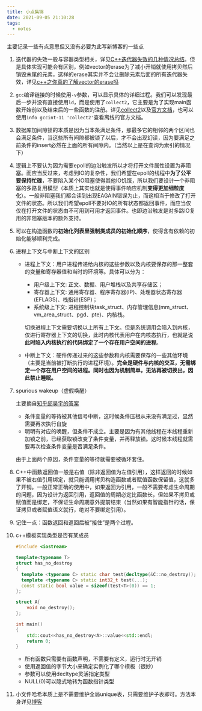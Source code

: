 ```yaml
---
title: 小点集锦
date: 2021-09-05 21:10:28
tags:
  - notes
---
```


主要记录一些有点意思但又没有必要为此写新博客的一些点

1. 迭代器的失效一般与容器类型相关，详见[C++迭代器失效的几种情况总结](https://www.cnblogs.com/fnlingnzb-learner/p/9300073.html)。但是具体实现可能会有区别，例如vector的erase为了减小开销就使用拷贝然后销毁末尾的元素，这样的erase其实并不会让删除元素后面的所有迭代器失效，详见[c++之你真的了解vector的erase吗](https://www.cnblogs.com/chaohacker/p/13024357.html)

2. `gcc`编译链接的时候使用`-v`参数，可以显示具体的详细过程。我们可以发现最后一步并没有直接使用`ld`，而是使用了`collect2`，它主要是为了实现main函数开始前以及结束后的一些函数的注册。详见[collect2](http://www.wanglianghome.org/2011/04/14/collect2/)以及[官方文档](https://gcc.gnu.org/onlinedocs/gccint/Collect2.html)，也可以使用`info gccint-11 'collect2'`查看离线的官方文档。

3. 数据库加间隙锁的本质是因为当本条满足条件，那最多它的相邻的两个区间也会满足条件，当这些所有间隙都被锁了以后，才不会出现幻读，因为要满足之前条件的insert必然在上面的所有间隙内。（当然以上是在查询为索引的情况下）

4. 逻辑上不要认为因为需要epoll的边沿触发所以才将打开文件属性设置为非阻塞。而应当反过来，考虑到IO的复杂性，我们希望在epoll的线程中**为了公平要保持忙碌**，不要陷入某个IO阻塞使得其他IO饥饿，所以我们要设计一个非阻塞的多路复用模型（本质上其实也就是使得事件响应机制**变得更加细粒度化**）。一般非阻塞我们都会读到出现EAGAIN错误为止，而这相当于修改了打开文件的状态。所以我们希望epoll不要对IO的所有状态都返回事件，而应当仅仅在打开文件的状态由不可用到可用才返回事件。也即边沿触发是对多路IO复用的非阻塞版本的额外支持。

5. 可以在构造函数的**初始化列表里强制类成员的初始化顺序**，使得含有依赖的初始化能够顺利完成。

6. 进程上下文与中断上下文的区别

   * 进程上下文：用户进程传递给内核的这些参数以及内核要保存的那一整套的变量和寄存器值和当时的环境等。具体可以分为：

     * 用户级上下文: 正文、数据、用户堆栈以及共享存储区；
     * 寄存器上下文: 通用寄存器、程序寄存器(IP)、处理器状态寄存器(EFLAGS)、栈指针(ESP)；
     * 系统级上下文: 进程控制块task_struct、内存管理信息(mm_struct、vm_area_struct、pgd、pte)、内核栈。

     切换进程上下文需要切换以上所有上下文。但是系统调用会陷入到内核，仅进行寄存器上下文的切换，此时内核代表用户在内核态执行，也就是说**此时陷入内核执行的代码绑定了一个存在用户空间的进程**。

   * 中断上下文：硬件传递过来的这些参数和内核需要保存的一些其他环境（主要是当前被打断执行的进程环境）。**完全是硬件与内核的交互，无需绑定一个存在用户空间的进程。同时也因为机制简单，无法再被切换出，因此禁止睡眠。**
   
7. spurious wakeup（虚假唤醒）

   主要摘自[知乎邱昊宇的答案](https://www.zhihu.com/question/271521213)

   * 条件变量的等待被其他信号中断，这时候条件压根从来没有满足过，显然需要再次执行自旋
   * 明明有对应的唤醒，但条件不成立。主要是因为有其他线程在本线程重新加锁之前，已经获取锁改变了条件变量，并再释放锁。这时候本线程就需要再次检查条件变量是否满足条件。

   由于上面两个原因，条件变量的等待就需要被循环套住。
   
8. C++中函数返回值一般是右值（除非返回值为左值引用），这样返回的时候如果不被右值引用绑定，就只能调用拷贝构造函数或者赋值函数保留值，这就多了开销。一般正常正确的使用中，如果返回为引用，一般不需要考虑生命周期的问题，因为设计为返回引用，返回值的周期必定比函数长，但如果不拷贝或赋值而是绑定，不保证生命周期意外提前结束（当然如果有智能指针的话，保证拷贝或者赋值语义就行，绝对不要绑定引用）。

9. 记住一点：函数返回和返回后被“接住”是两个过程。

10. c++模板实现类型是否有某成员

    ```c++
    #include <iostream>
    
    template<typename T>
    struct has_no_destroy
    {
      template <typename C> static char test(decltype(&C::no_destroy));
      template <typename C> static int32_t test(...);
      const static bool value = sizeof(test<T>(0)) == 1;
    };
    
    struct A{
        void no_destroy();
    };
    
    int main()
    {
        std::cout<<has_no_destroy<A>::value<<std::endl;
        return 0;
    }
    ```

    *  所有函数只需要有函数声明，不需要有定义，运行时无开销
    * 使用返回值的字节大小来确定实例化了哪个模板（很妙）
    * 参数可以使用decltype灵活指定类型
    * NULL(0)可以隐式地转为函数指针类型

11. 小文件哈希本质上是不需要维护全局unique表，只需要维护子表即可。方法本身详见[博客](https://www.cnblogs.com/yangxudong/p/3848453.html)

